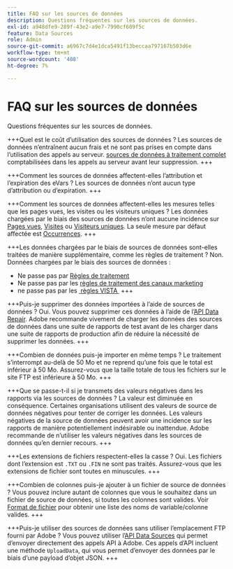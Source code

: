 ```yaml
---
title: FAQ sur les sources de données
description: Questions fréquentes sur les sources de données.
exl-id: a948dfe9-289f-43e2-a9e7-7990cf609f5c
feature: Data Sources
role: Admin
source-git-commit: a6967c7d4e1dca5491f13beccaa797167b503d6e
workflow-type: tm+mt
source-wordcount: '408'
ht-degree: 7%

---
```


# FAQ sur les sources de données

Questions fréquentes sur les sources de données.

+++Quel est le coût d’utilisation des sources de données ?
Les sources de données n’entraînent aucun frais et ne sont pas prises en compte dans l’utilisation des appels au serveur. [sources de données à traitement complet](full-processing-eol.md) comptabilisées dans les appels au serveur avant leur suppression.
+++

+++Comment les sources de données affectent-elles l’attribution et l’expiration des eVars ?
Les sources de données n’ont aucun type d’attribution ou d’expiration.
+++

+++Comment les sources de données affectent-elles les mesures telles que les pages vues, les visites ou les visiteurs uniques ?
Les données chargées par le biais des sources de données n’ont aucune incidence sur [Pages vues](/help/components/metrics/page-views.md), [Visites](/help/components/metrics/visits.md) ou [Visiteurs uniques](/help/components/metrics/unique-visitors.md). La seule mesure par défaut affectée est [Occurrences](/help/components/metrics/occurrences.md).
+++

+++Les données chargées par le biais de sources de données sont-elles traitées de manière supplémentaire, comme les règles de traitement ?
Non. Données chargées par le biais des sources de données :

* Ne passe pas par [Règles de traitement](/help/admin/tools/manage-rs/edit-settings/general/processing-rules/pr-overview.md)
* Ne passe pas par les [règles de traitement des canaux marketing](/help/admin/tools/manage-rs/edit-settings/marketing-channels/c-rules.md)
* ne passe pas par les [&#x200B; règles VISTA &#x200B;](/help/technotes/vista.md)
+++

+++Puis-je supprimer des données importées à l’aide de sources de données ?
Oui. Vous pouvez supprimer ces données à l’aide de l’[API Data Repair](https://developer.adobe.com/analytics-apis/docs/2.0/guides/endpoints/data-repair/?lang=fr). Adobe recommande vivement de charger les données des sources de données dans une suite de rapports de test avant de les charger dans une suite de rapports de production afin de réduire la nécessité de supprimer les données.
+++

+++Combien de données puis-je importer en même temps ? 
Le traitement s’interrompt au-delà de 50 Mo et ne reprend qu’une fois que le total est inférieur à 50 Mo. Assurez-vous que la taille totale de tous les fichiers sur le site FTP est inférieure à 50 Mo.
+++

+++Que se passe-t-il si je transmets des valeurs négatives dans les rapports via les sources de données ?
La valeur est diminuée en conséquence. Certaines organisations utilisent des valeurs de source de données négatives pour tenter de corriger les données. Les valeurs négatives de la source de données peuvent avoir une incidence sur les rapports de manière potentiellement indésirable ou inattendue. Adobe recommande de n’utiliser les valeurs négatives dans les sources de données qu’en dernier recours.
+++

+++Les extensions de fichiers respectent-elles la casse ?
Oui. Les fichiers dont l’extension est `.TXT` ou `.FIN` ne sont pas traités. Assurez-vous que les extensions de fichier sont toutes en minuscules.
+++

+++Combien de colonnes puis-je ajouter à un fichier de source de données ?
Vous pouvez inclure autant de colonnes que vous le souhaitez dans un fichier de source de données, si toutes les colonnes sont valides. Voir [Format de fichier](file-format.md) pour obtenir une liste des noms de variable/colonne valides.
+++

+++Puis-je utiliser des sources de données sans utiliser l’emplacement FTP fourni par Adobe ?
Vous pouvez utiliser l’[API Data Sources](https://developer.adobe.com/analytics-apis/docs/1.4/guides/data-sources/) qui permet d’envoyer directement des appels API à Adobe. Ces appels d’API incluent une méthode `UploadData`, qui vous permet d’envoyer des données par le biais d’une payload d’objet JSON.
+++
